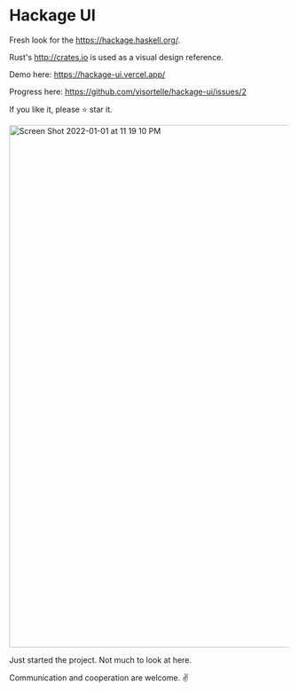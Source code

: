 # Hackage UI

Fresh look for the <https://hackage.haskell.org/>. 

Rust's http://crates.io is used as a visual design reference.

Demo here: <https://hackage-ui.vercel.app/>

Progress here: <https://github.com/visortelle/hackage-ui/issues/2>

If you like it, please ⭐️ star it. 

<img width="942" alt="Screen Shot 2022-01-01 at 11 19 10 PM" src="https://user-images.githubusercontent.com/9302460/147861304-189d8186-aba4-4d14-b8c0-d07f1dbbd36f.png">

Just started the project. Not much to look at here.

Communication and cooperation are welcome. ✌️
